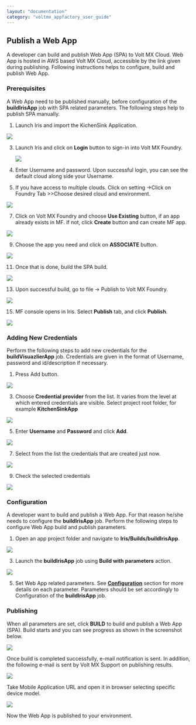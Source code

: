 ```yaml
---
layout: "documentation"
category: "voltmx_appfactory_user_guide"
---
```

                          

Publish a Web App
-----------------

A developer can build and publish Web App (SPA) to Volt MX Cloud. Web App is hosted in AWS based Volt MX Cloud, accessible by the link given during publishing. Following instructions helps to configure, build and publish Web App.

### Prerequisites

A Web App need to be published manually, before configuration of the **buildIrisApp** job with SPA related parameters. The following steps help to publish SPA manually.

1.  Launch Iris and import the KichenSink Application.

![](Resources/Images/PWA_ImportKitchenSink.png)

3.  Launch Iris and click on **Login** button to sign-in into Volt MX Foundry.
    
    ![](Resources/Images/PWA_LoginIris.png)
    
4.  Enter Username and password. Upon successful login, you can see the default cloud along side your Username.
5.  If you have access to multiple clouds. Click on setting ->Click on Foundry Tab >>Choose desired cloud and environment.

![](Resources/Images/PWA_ProjectSettings.png)

7.  Click on Volt MX Foundry and choose **Use Existing** button, if an app already exists in MF. If not, click **Create** button and can create MF app.

![](Resources/Images/PWA_CreateFoundryApp.png)

9.  Choose the app you need and click on **ASSOCIATE** button.

![](Resources/Images/PWA_FoundryAppAssociate.png)

11.  Once that is done, build the SPA build.

![](Resources/Images/PWA_BuildSPA.png)

13.  Upon successful build, go to file -> Publish to Volt MX Foundry.

![](Resources/Images/PWA_PublishKF.png)

15.  MF console opens in Iris. Select **Publish** tab, and click **Publish**.

![](Resources/Images/PWA_ConfigurePublish.png)

### Adding New Credentials

Perform the following steps to add new credentials for the **buildVisuazlierApp** job. Credentials are given in the format of Username, password and id/description if necessary.

1.  Press Add button.

![](Resources/Images/Config_CloudCredentialsID.png)

3.  Choose **Credential provider** from the list. It varies from the level at which entered credentials are visible. Select project root folder, for example **KitchenSinkApp**

![](Resources/Images/Config_KitchenSickApp.png)

5.  Enter **Username** and **Password** and click **Add**.

![](Resources/Images/Config_FolderCredProvider.png)

7.  Select from the list the credentials that are created just now.

![](Resources/Images/Config_CredSelection.png)

9.  Check the selected credentials

![](Resources/Images/Config_CheckCredentials.png)

### Configuration

A developer want to build and publish a Web App. For that reason he/she needs to configure the **buildIrisApp** job. Perform the following steps to configure Web App build and publish parameters.

1.  Open an app project folder and navigate to **Iris/Builds/buildIrisApp**.

![](Resources/Images/Iris_Builds.png)

3.  Launch the **buildIrisApp** job using **Build with parameters** action.

![](Resources/Images/PWA_Config_BuildWithParams.png)

5.  Set Web App related parameters. See **[Configuration](Configuration.html)** section for more details on each parameter. Parameters should be set accordingly to Configuration of the **buildIrisApp** job.

### Publishing

When all parameters are set, click **BUILD** to build and publish a Web App (SPA). Build starts and you can see progress as shown in the screenshot below.

![](Resources/Images/PWA_Pipeline.png)

Once build is completed successfully, e-mail notification is sent. In addition, the following e-mail is sent by Volt MX Support on publishing results.

![](Resources/Images/PWA_PublishMailVoltMX.png)

Take Mobile Application URL and open it in browser selecting specific device model.

![](Resources/Images/PWA_MobilePlatforms.png)

Now the Web App is published to your environment.
